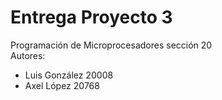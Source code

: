 # Entrega Proyecto 3
Programación de Microprocesadores sección 20  
Autores:
- Luis González 20008
- Axel López 20768